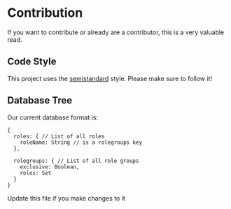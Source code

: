 # Contribution

If you want to contribute or already are a contributor, this is a very valuable read.

## Code Style

This project uses the  [semistandard](https://github.com/feross/standard) style. Please make sure to follow it!

## Database Tree

Our current database format is:  

```JS
{
  roles: { // List of all roles
    roleName: String // is a rolegroups key
  },

  rolegroups: { // List of all role groups
    exclusive: Boolean,
    roles: Set
  }
}
```

Update this file if you make changes to it
